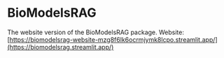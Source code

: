 # BioModelsRAG
The website version of the BioModelsRAG package. 
Website: [https://biomodelsrag-website-mzg8f6lk6ocrmjymk8lcpo.streamlit.app/](https://biomodelsrag.streamlit.app/)
